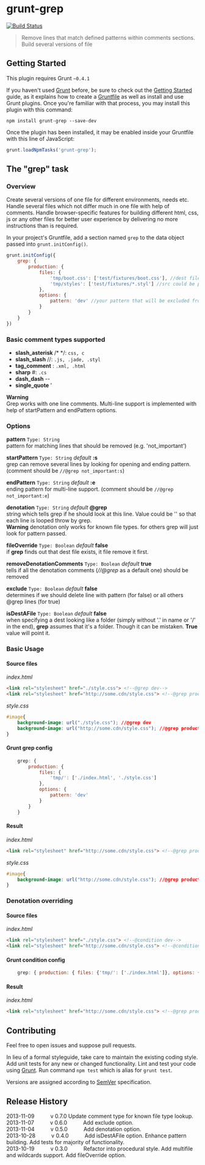 # grunt-grep
[![Build Status](https://travis-ci.org/msemenistyi/grunt-grep.png)](https://travis-ci.org/msemenistyi/grunt-grep)

> Remove lines that match defined patterns within comments sections. Build several versions of file 

## Getting Started
This plugin requires Grunt `~0.4.1`

If you haven't used [Grunt](http://gruntjs.com/) before, be sure to check out the [Getting Started](http://gruntjs.com/getting-started) guide, as it explains how to create a [Gruntfile](http://gruntjs.com/sample-gruntfile) as well as install and use Grunt plugins. Once you're familiar with that process, you may install this plugin with this command:

```shell
npm install grunt-grep --save-dev
```

Once the plugin has been installed, it may be enabled inside your Gruntfile with this line of JavaScript:

```js
grunt.loadNpmTasks('grunt-grep');
```

## The "grep" task

### Overview
Create several versions of one file for different environments, needs etc. Handle several files which not differ much in one file with help of comments. 
Handle browser-specific features for building different html, css, js or any other files for better user experience by delivering no more instructions than is required. 

In your project's Gruntfile, add a section named `grep` to the data object passed into `grunt.initConfig()`.

```js
grunt.initConfig({
	grep: {
		production: {
			files: {
				'tmp/boot.css': ['test/fixtures/boot.css'], //dest file with lines matching pattern excluded: src files
				'tmp/styles': ['test/fixtures/*.styl'] //src could be presented as a wildcard, new files with corresponding names will be created in the dest folder
			},
			options: {
				pattern: 'dev' //your pattern that will be excluded from file
			}
		}
	}
})
```

### Basic comment types supported
+ **slash_asterisk** /\* \*/: `css, c`
+ **slash_slash** //:  `.js, .jade, .styl`
+ **tag_comment** <!-- -->: `.xml, .html`
+ **sharp** #: `.cs`
+ **dash_dash** -- 
+ **single_quote** ' 

**Warning**  
Grep works with one line comments. Multi-line support is implemented with help of startPattern and endPattern options.

### Options
**pattern**
`Type: String`  
pattern for matching lines that should be removed (e.g. 'not_important')

**startPattern** `Type: String` *default* **:s**  
grep can remove several lines by looking for opening and ending pattern. (comment should be `//@grep not_important:s`)

**endPattern** `Type: String` *default* **:e**  
ending pattern for multi-line support. (comment should be `//@grep not_important:e`)

**denotation** `Type: String` *default* **@grep**  
string which tells grep if he should look at this line. Value could be '' so that each line is looped throw by grep.   
**Warning** denotation only works for known file types. for others grep will just look for pattern passed.

**fileOverride** `Type: Boolean` *default* **false**  
if **grep** finds out that dest file exists, it file remove it first.  

**removeDenotationComments** `Type: Boolean` *default* **true**  
tells if all the denotation comments (*//@grep* as a default one) should be removed

**exclude** `Type: Boolean` *default* **false**   
determines if we should delete line with pattern (for false) or all others @grep lines (for true)

**isDestAFile** `Type: Boolean` *default* **false**   
when specifying a dest looking like a folder (simply without '.' in name or '/' in the end), **grep** assumes that it's a folder. Though
it can be mistaken. **True** value will point it.

### Basic Usage

#### Source files
*index.html*
```html
<link rel="stylesheet" href="./style.css"> <!--@grep dev-->
<link rel="stylesheet" href="http://some.cdn/style.css"> <!--@grep production-->
```
*style.css*
```css
#image{
	background-image: url("./style.css"); //@grep dev
	background-image: url("http://some.cdn/style.css"); //@grep production
}
```

#### Grunt grep config
```js
	grep: {
		production: {
			files: {
				'tmp/': ['./index.html', './style.css']
			},
			options: {
				pattern: 'dev'
			}
		}
	}
```

#### Result
*index.html*
```html
<link rel="stylesheet" href="http://some.cdn/style.css"> <!--@grep production-->
```
*style.css*
```css
#image{
	background-image: url("http://some.cdn/style.css"); //@grep production
}
```

### Denotation overriding

#### Source files
*index.html*
```html
<link rel="stylesheet" href="./style.css"> <!--@condition dev-->
<link rel="stylesheet" href="http://some.cdn/style.css"> <!--@condition production-->
```

#### Grunt condition config
```js
	grep: { production: { files: {'tmp/': ['./index.html']}, options: {pattern: 'dev', denotation: '@condition'}}}
```

#### Result
*index.html*
```html
<link rel="stylesheet" href="http://some.cdn/style.css"> <!--@grep production-->
```
## Contributing
Feel free to open issues and suppose pull requests.

In lieu of a formal styleguide, take care to maintain the existing coding style. Add unit tests for any new or changed functionality. Lint and test your code using [Grunt](http://gruntjs.com/). Run command `npm test` which is alias for `grunt test`.

Versions are assigned according to [SemVer](http://semver.org/) specification. 

## Release History

2013-11-09   v 0.7.0   Update comment type for known file type lookup.
2013-11-07   v 0.6.0   Add exclude option.   
2013-11-04   v 0.5.0   Add denotation option.  
2013-10-28   v 0.4.0   Add isDestAFile option. Enhance pattern building. Add tests for majority of functionality.  
2013-10-19   v 0.3.0   Refactor into procedural style. Add multifile and wildcards support. Add fileOverride option.